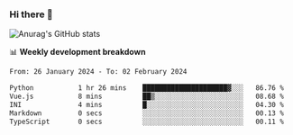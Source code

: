 ### Hi there 👋
![Anurag's GitHub stats](https://github-readme-stats.vercel.app/api?username=jami1024&show_icons=true&theme=radical)

📊 **Weekly development breakdown**
<!--START_SECTION:waka-->

```txt
From: 26 January 2024 - To: 02 February 2024

Python           1 hr 26 mins    █████████████████████▓░░░   86.76 %
Vue.js           8 mins          ██▒░░░░░░░░░░░░░░░░░░░░░░   08.68 %
INI              4 mins          █░░░░░░░░░░░░░░░░░░░░░░░░   04.30 %
Markdown         0 secs          ░░░░░░░░░░░░░░░░░░░░░░░░░   00.13 %
TypeScript       0 secs          ░░░░░░░░░░░░░░░░░░░░░░░░░   00.11 %
```

<!--END_SECTION:waka-->
<!--
**jami1024/jami1024** is a ✨ _special_ ✨ repository because its `README.md` (this file) appears on your GitHub profile.

Here are some ideas to get you started:

- 🔭 I’m currently working on ...
- 🌱 I’m currently learning ...
- 👯 I’m looking to collaborate on ...
- 🤔 I’m looking for help with ...
- 💬 Ask me about ...
- 📫 How to reach me: ...
- 😄 Pronouns: ...
- ⚡ Fun fact: ...
-->
